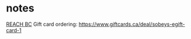 # notes


[REACH BC](reachbc.md)
Gift card ordering: https://www.giftcards.ca/deal/sobeys-egift-card-1
